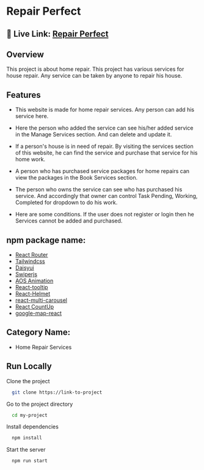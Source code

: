 
# Repair Perfect




## 🔗 Live Link: [Repair Perfect](https://repair-perfect.web.app)


## Overview

This project is about home repair. This project has various services for house repair. Any service can be taken by anyone to repair his house.


## Features

- This website is made for home repair services. Any person can add his service here.

- Here the person who added the service can see his/her added service in the Manage Services section. And can delete and update it.

- If a person's house is in need of repair. By visiting the services section of this website, he can find the service and purchase that service for his home work.

- A person who has purchased service packages for home repairs can view the packages in the Book Services section.

- The person who owns the service can see who has purchased his service. And accordingly that owner can control Task Pending, Working, Completed for dropdown to do his work.
 
- Here are some conditions. If the user does not register or login then he Services cannot be added and purchased.

##  npm package name:
-  [React Router](https://reactrouter.com/en/main)
-  [Tailwindcss](https://tailwindcss.com)
-  [Daisyui](https://daisyui.com/)
-  [Swiperjs](https://swiperjs.com)
-  [AOS Animation](https://michalsnik.github.io/aos)
- [React-tooltip](https://react-tooltip.com/)
- [React-Helmet](https://www.npmjs.com/package/react-helmet)
- [react-multi-carousel](https://www.npmjs.com/package/react-multi-carousel)
- [React CountUp](https://www.npmjs.com/package/react-countup/v/2.0.0)
- [google-map-react](https://www.npmjs.com/package/google-map-react)
## Category Name:  
- Home Repair Services


## Run Locally

Clone the project

```bash
  git clone https://link-to-project
```

Go to the project directory

```bash
  cd my-project
```

Install dependencies

```bash
  npm install
```

Start the server

```bash
  npm run start
```
